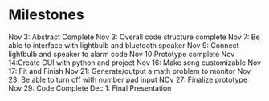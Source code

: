 # Milestones

Nov 3: Abstract Complete
Nov 3: Overall code structure complete
Nov 7: Be able to interface with lightbulb and bluetooth speaker
Nov 9: Connect lightbulb and speaker to alarm code 
Nov 10:Prototype complete
Nov 14:Create GUI with python and project
Nov 16: Make song customizable 
Nov 17: Fit and Finish
Nov 21: Generate/output a math problem to monitor
Nov 23: Be able to turn off with number pad input
NOv 27: Finalize prototype 
Nov 29: Code Complete
Dec 1: Final Presentation
